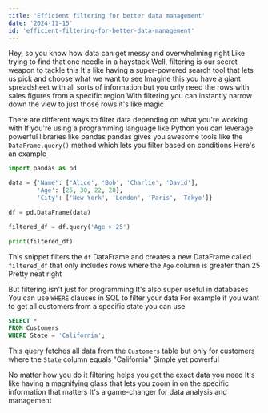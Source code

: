 ```yaml
---
title: 'Efficient filtering for better data management'
date: '2024-11-15'
id: 'efficient-filtering-for-better-data-management'
---
```


Hey, so you know how data can get messy and overwhelming right  Like trying to find that one needle in a haystack  Well,  filtering is our secret weapon to tackle this  It's like  having a super-powered search tool that lets us pick and choose what we want to see  Imagine this  you have a giant spreadsheet with all sorts of information  but you only need the rows with sales figures from a specific region  With filtering  you can  instantly narrow down the view to just those rows  it's like magic  

There are different ways to filter data depending on what you're working with  If you're using a programming language like Python  you can leverage powerful libraries like pandas  pandas  gives you awesome tools like the `DataFrame.query()` method  which lets you filter based on conditions  Here's an example  

```python
import pandas as pd

data = {'Name': ['Alice', 'Bob', 'Charlie', 'David'], 
        'Age': [25, 30, 22, 28],
        'City': ['New York', 'London', 'Paris', 'Tokyo']}

df = pd.DataFrame(data)

filtered_df = df.query('Age > 25')

print(filtered_df)
```

This snippet filters the `df` DataFrame and creates a new DataFrame called `filtered_df`  that only includes rows where the `Age` column is greater than 25  Pretty neat right  

But filtering isn't just for programming  It's also  super useful in databases  You can use `WHERE` clauses in SQL to filter your data  For example  if you want to get all customers from a specific state you can use  

```sql
SELECT * 
FROM Customers 
WHERE State = 'California';
```

This query fetches all data from the `Customers` table but only for customers  where the `State` column equals "California"  Simple yet powerful  

No matter how you do it  filtering helps you get the exact data you need  It's like having a magnifying glass  that lets you zoom in on the  specific information that matters  It's a game-changer  for data analysis and management
